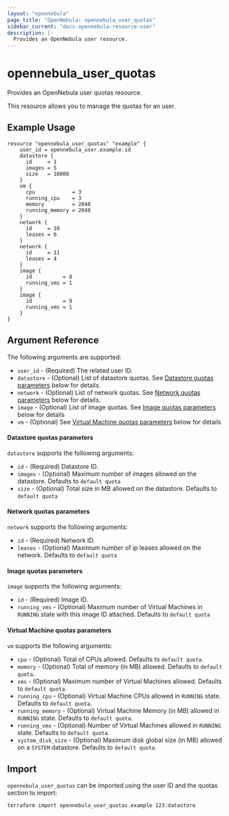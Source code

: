 ```yaml
---
layout: "opennebula"
page_title: "OpenNebula: opennebula_user_quotas"
sidebar_current: "docs-opennebula-resource-user"
description: |-
  Provides an OpenNebula user resource.
---
```


# opennebula_user_quotas

Provides an OpenNebula user quotas resource.

This resource allows you to manage the quotas for an user.

## Example Usage

```hcl
resource "opennebula_user_quotas" "example" {
    user_id = opennebula_user.example.id
    datastore {
      id     = 1
      images = 5
      size   = 10000
    }
    vm {
      cpu            = 3
      running_cpu    = 3
      memory         = 2048
      running_memory = 2048
    }
    network {
      id     = 10
      leases = 6
    }
    network {
      id     = 11
      leases = 4
    }
    image {
      id          = 8
      running_vms = 1
    }
    image {
      id          = 9
      running_vms = 1
    }
}
```

## Argument Reference

The following arguments are supported:

* `user_id` - (Required) The related user ID.
* `datastore` - (Optional) List of datastore quotas. See [Datastore quotas parameters](#datastore-quotas-parameters) below for details.
* `network` - (Optional) List of network quotas. See [Network quotas parameters](#network-quotas-parameters) below for details.
* `image` - (Optional) List of image quotas. See [Image quotas parameters](#image-quotas-parameters) below for details
* `vm` - (Optional) See [Virtual Machine quotas parameters](#virtual-machine-quotas-parameters) below for details

#### Datastore quotas parameters

`datastore` supports the following arguments:

* `id` - (Required) Datastore ID.
* `images` - (Optional) Maximum number of images allowed on the datastore. Defaults to `default quota`
* `size` - (Optional) Total size in MB allowed on the datastore. Defaults to `default quota`

#### Network quotas parameters

`network` supports the following arguments:

* `id` - (Required) Network ID.
* `leases` - (Optional) Maximum number of ip leases allowed on the network. Defaults to `default quota`

#### Image quotas parameters

`image` supports the following arguments:

* `id` - (Required) Image ID.
* `running_vms` - (Optional) Maximum number of Virtual Machines in `RUNNING` state with this image ID attached. Defaults to `default quota`

#### Virtual Machine quotas parameters

`vm` supports the following arguments:

* `cpu` - (Optional) Total of CPUs allowed. Defaults to `default quota`.
* `memory` - (Optional) Total of memory (in MB) allowed. Defaults to `default quota`.
* `vms` - (Optional) Maximum number of Virtual Machines allowed. Defaults to `default quota`.
* `running_cpu` - (Optional) Virtual Machine CPUs allowed in `RUNNING` state. Defaults to `default quota`.
* `running_memory` - (Optional) Virtual Machine Memory (in MB) allowed in `RUNNING` state. Defaults to `default quota`.
* `running_vms` - (Optional) Number of Virtual Machines allowed in `RUNNING` state. Defaults to `default quota`.
* `system_disk_size` - (Optional) Maximum disk global size (in MB) allowed on a `SYSTEM` datastore. Defaults to `default quota`.

## Import

`opennebula_user_quotas` can be imported using the user ID and the quotas section to import:

```shell
terraform import opennebula_user_quotas.example 123:datastore
```
